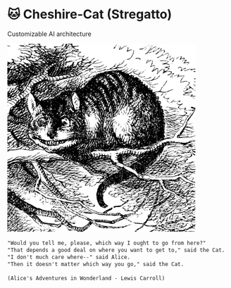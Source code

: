 # 🐱 Cheshire-Cat (Stregatto)
Customizable AI architecture

![Wikipedia picture of the Cheshire Cat](cheshire-cat.jpeg)

```
"Would you tell me, please, which way I ought to go from here?"
"That depends a good deal on where you want to get to," said the Cat.
"I don't much care where--" said Alice.
"Then it doesn't matter which way you go," said the Cat.

(Alice's Adventures in Wonderland - Lewis Carroll)
```
